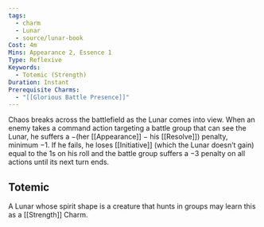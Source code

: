 ```yaml
---
tags:
  - charm
  - Lunar
  - source/lunar-book
Cost: 4m
Mins: Appearance 2, Essence 1
Type: Reflexive
Keywords:
  - Totemic (Strength)
Duration: Instant
Prerequisite Charms:
  - "[[Glorious Battle Presence]]"
---
```

Chaos breaks across the battlefield as the Lunar comes into view. When an enemy takes a command action targeting a battle group that can see the Lunar, he suffers a −(her [[Appearance]] − his [[Resolve]]) penalty, minimum −1. If he fails, he loses [[Initiative]] (which the Lunar doesn’t gain) equal to the 1s on his roll and the battle group suffers a −3 penalty on all actions until its next turn ends. 
## Totemic 

A Lunar whose spirit shape is a creature that hunts in groups may learn this as a [[Strength]] Charm.
